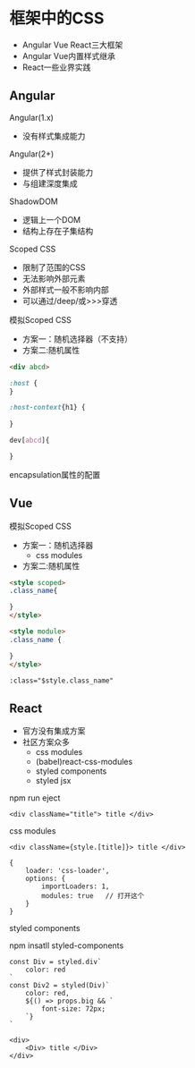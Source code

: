 # 框架中的CSS

- Angular Vue React三大框架
- Angular Vue内置样式继承
- React一些业界实践


## Angular

Angular(1.x)
- 没有样式集成能力

Angular(2+)
- 提供了样式封装能力
- 与组建深度集成

ShadowDOM
- 逻辑上一个DOM
- 结构上存在子集结构


Scoped CSS
- 限制了范围的CSS
- 无法影响外部元素
- 外部样式一般不影响内部
- 可以通过/deep/或>>>穿透



模拟Scoped CSS

- 方案一：随机选择器（不支持）
- 方案二:随机属性

```html
<div abcd>
```

```css
:host {
}

:host-context{h1} {
    
}

dev[abcd]{

}
```

encapsulation属性的配置



## Vue

模拟Scoped CSS

- 方案一：随机选择器
    - css modules
- 方案二:随机属性

```html
<style scoped>
.class_name{

}
</style>

<style module>
.class_name {

}
</style>

:class="$style.class_name"
```


## React

- 官方没有集成方案
- 社区方案众多
    - css modules
    - (babel)react-css-modules
    - styled components
    - styled jsx


npm run eject


```
<div className="title"> title </div>
```

css modules
```
<div className={style.[title]}> title </div>

{
    loader: 'css-loader',
    options: {
        importLoaders: 1,
        modules: true   // 打开这个
    }
}
```


styled components

npm insatll styled-components
```
const Div = styled.div`
    color: red
`
const Div2 = styled(Div)`
    color: red,
    ${() => props.big && `
        font-size: 72px;
    `}
`

<div>
    <Div> title </Div>
</div>
```
